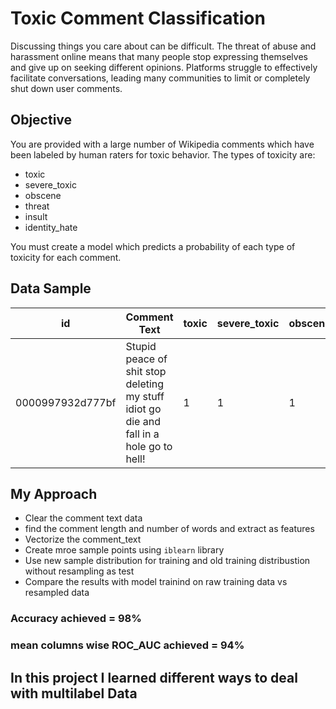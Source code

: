 # Toxic Comment Classification

Discussing things you care about can be difficult. 
The threat of abuse and harassment online means that many people stop expressing themselves and give up on seeking different opinions. 
Platforms struggle to effectively facilitate conversations, leading many communities to limit or completely shut down user comments.


## Objective

You are provided with a large number of Wikipedia comments which have been labeled by human raters for toxic behavior. The types of toxicity are:

 * toxic
 * severe_toxic
 * obscene
 * threat
 * insult
 * identity_hate <br>
 
You must create a model which predicts a probability of each type of toxicity for each comment.

## Data Sample

id | Comment Text | toxic | severe_toxic | obscene | threat | insult | identity_hate
------------ | ------------ | --------- | -----------| -----| -----| ------| ----
0000997932d777bf | Stupid peace of shit stop deleting my stuff idiot go die and fall in a hole go to hell! | 1 | 1 | 1 |0 |1 | 1

## My Approach
  * Clear the comment text data
  * find the comment length and number of words and extract as features
  * Vectorize the comment_text
  * Create mroe sample points using ```iblearn``` library
  * Use new sample distribution for training and old training distribustion without resampling as test
  * Compare the results with model trainind on raw training data vs resampled data

  
### Accuracy achieved = 98%
### mean columns wise ROC_AUC achieved = 94%

## In this project I learned different ways to deal with multilabel Data
